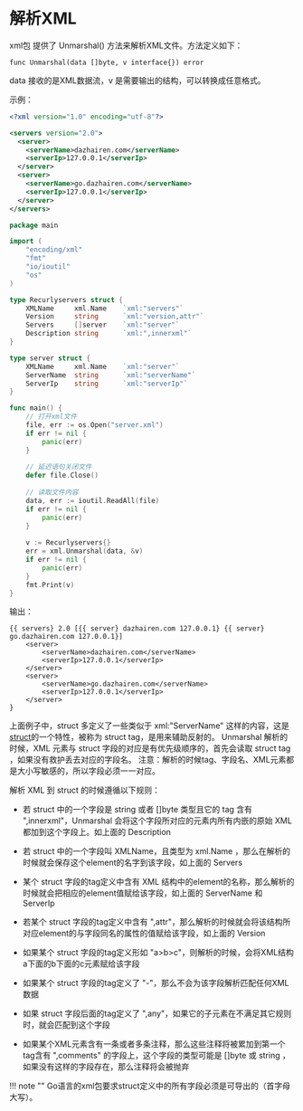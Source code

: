 # 解析XML

xml包 提供了 Unmarshal() 方法来解析XML文件。方法定义如下：

```text
func Unmarshal(data []byte, v interface{}) error
```
data 接收的是XML数据流，v 是需要输出的结构，可以转换成任意格式。

示例：
```xml
<?xml version="1.0" encoding="utf-8"?>

<servers version="2.0"> 
  <server> 
    <serverName>dazhairen.com</serverName>  
    <serverIp>127.0.0.1</serverIp> 
  </server>  
  <server> 
    <serverName>go.dazhairen.com</serverName>  
    <serverIp>127.0.0.1</serverIp> 
  </server> 
</servers>
```

```go
package main

import (
	"encoding/xml"
	"fmt"
	"io/ioutil"
	"os"
)

type Recurlyservers struct {
	XMLName     xml.Name    `xml:"servers"`
	Version     string      `xml:"version,attr"`
	Servers     []server    `xml:"server"`
	Description string      `xml:",innerxml"`
}

type server struct {
	XMLName     xml.Name    `xml:"server"`
	ServerName  string      `xml:"serverName"`
	ServerIp    string      `xml:"serverIp"`
}

func main() {
	// 打开xml文件
	file, err := os.Open("server.xml")
	if err != nil {
		panic(err)
	}
	
	// 延迟语句关闭文件
	defer file.Close()
	
	// 读取文件内容
	data, err := ioutil.ReadAll(file)
	if err != nil {
		panic(err)
	}
	
	v := Recurlyservers{}
	err = xml.Unmarshal(data, &v)
	if err != nil {
		panic(err)
	}
	fmt.Print(v)
}
```
输出：
```text
{{ servers} 2.0 [{{ server} dazhairen.com 127.0.0.1} {{ server} go.dazhairen.com 127.0.0.1}] 
    <server>
        <serverName>dazhairen.com</serverName>
        <serverIp>127.0.0.1</serverIp>
    </server>
    <server>
        <serverName>go.dazhairen.com</serverName>
        <serverIp>127.0.0.1</serverIp>
    </server>
}
```

上面例子中，struct 多定义了一些类似于 xml:"ServerName" 这样的内容，这是[struct](/progress/struct/#_4)的一个特性，被称为 struct tag，是用来辅助反射的。
Unmarshal 解析的时候，XML 元素与 struct 字段的对应是有优先级顺序的，首先会读取 struct tag ，如果没有救护丢去对应的字段名。
注意：解析的时候tag、字段名、XML元素都是大小写敏感的，所以字段必须一一对应。


解析 XML 到 struct 的时候遵循以下规则：

- 若 struct 中的一个字段是 string 或者 []byte 类型且它的 tag 含有 ",innerxml"，Unmarshal 会将这个字段所对应的元素内所有内嵌的原始 XML 都加到这个字段上。如上面的 Description

- 若 struct 中的一个字段叫 XMLName，且类型为 xml.Name ，那么在解析的时候就会保存这个element的名字到该字段，如上面的 Servers

- 某个 struct 字段的tag定义中含有 XML 结构中的element的名称，那么解析的时候就会把相应的element值赋给该字段，如上面的 ServerName 和 ServerIp

- 若某个 struct 字段的tag定义中含有 ",attr"，那么解析的时候就会将该结构所对应element的与字段同名的属性的值赋给该字段，如上面的 Version

- 如果某个 struct 字段的tag定义形如 "a>b>c"，则解析的时候，会将XML结构a下面的b下面的c元素赋给该字段

- 如果某个 struct 字段的tag定义了 "-"，那么不会为该字段解析匹配任何XML数据

- 如果 struct 字段后面的tag定义了 ",any"，如果它的子元素在不满足其它规则时，就会匹配到这个字段

- 如果某个XML元素含有一条或者多条注释，那么这些注释将被累加到第一个tag含有 ",comments" 的字段上，这个字段的类型可能是 []byte 或 string ，如果没有这样的字段存在，那么注释将会被抛弃


!!! note ""
    Go语言的xml包要求struct定义中的所有字段必须是可导出的（首字母大写）。
